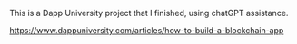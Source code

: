 This is a Dapp University project that I finished, using chatGPT assistance.

https://www.dappuniversity.com/articles/how-to-build-a-blockchain-app
